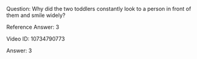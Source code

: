 Question: Why did the two toddlers constantly look to a person in front of them and smile widely?

Reference Answer: 3

Video ID: 10734790773

Answer: 3

